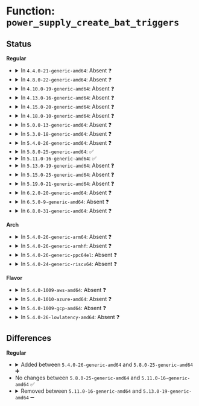# Function: <code>power_supply_create_bat_triggers</code>

## Status
<b>Regular</b>
<ul>
<li>
<details>
<summary>In <code>4.4.0-21-generic-amd64</code>: Absent ❓</summary>

```json
{
  "name": "power_supply_create_bat_triggers",
  "collision_type": "Unique Static",
  "inline_type": "Full",
  "funcs": [
    {
      "addr": 18446744071585660964,
      "name": "power_supply_create_bat_triggers",
      "external": false,
      "loc": "drivers/power/power_supply_leds.c:58",
      "file": "drivers/power/power_supply_leds.c",
      "inline": "not declared, inlined",
      "caller_inline": [
        "drivers/power/power_supply_leds.c:power_supply_create_triggers"
      ],
      "caller_func": []
    }
  ],
  "symbols": []
}
```
</details>
</li>
<li>
<details>
<summary>In <code>4.8.0-22-generic-amd64</code>: Absent ❓</summary>

```json
{
  "name": "power_supply_create_bat_triggers",
  "collision_type": "Unique Static",
  "inline_type": "Full",
  "funcs": [
    {
      "addr": 18446744071586057828,
      "name": "power_supply_create_bat_triggers",
      "external": false,
      "loc": "drivers/power/power_supply_leds.c:58",
      "file": "drivers/power/power_supply_leds.c",
      "inline": "not declared, inlined",
      "caller_inline": [
        "drivers/power/power_supply_leds.c:power_supply_create_triggers"
      ],
      "caller_func": []
    }
  ],
  "symbols": []
}
```
</details>
</li>
<li>
<details>
<summary>In <code>4.10.0-19-generic-amd64</code>: Absent ❓</summary>

```json
{
  "name": "power_supply_create_bat_triggers",
  "collision_type": "Unique Static",
  "inline_type": "Full",
  "funcs": [
    {
      "addr": 18446744071586255572,
      "name": "power_supply_create_bat_triggers",
      "external": false,
      "loc": "drivers/power/supply/power_supply_leds.c:58",
      "file": "drivers/power/supply/power_supply_leds.c",
      "inline": "not declared, inlined",
      "caller_inline": [
        "drivers/power/supply/power_supply_leds.c:power_supply_create_triggers"
      ],
      "caller_func": []
    }
  ],
  "symbols": []
}
```
</details>
</li>
<li>
<details>
<summary>In <code>4.13.0-16-generic-amd64</code>: Absent ❓</summary>

```json
{
  "name": "power_supply_create_bat_triggers",
  "collision_type": "Unique Static",
  "inline_type": "Full",
  "funcs": [
    {
      "addr": 18446744071586354942,
      "name": "power_supply_create_bat_triggers",
      "external": false,
      "loc": "drivers/power/supply/power_supply_leds.c:58",
      "file": "drivers/power/supply/power_supply_leds.c",
      "inline": "not declared, inlined",
      "caller_inline": [
        "drivers/power/supply/power_supply_leds.c:power_supply_create_triggers"
      ],
      "caller_func": []
    }
  ],
  "symbols": []
}
```
</details>
</li>
<li>
<details>
<summary>In <code>4.15.0-20-generic-amd64</code>: Absent ❓</summary>

```json
{
  "name": "power_supply_create_bat_triggers",
  "collision_type": "Unique Static",
  "inline_type": "Full",
  "funcs": [
    {
      "addr": 18446744071586819726,
      "name": "power_supply_create_bat_triggers",
      "external": false,
      "loc": "drivers/power/supply/power_supply_leds.c:58",
      "file": "drivers/power/supply/power_supply_leds.c",
      "inline": "not declared, inlined",
      "caller_inline": [
        "drivers/power/supply/power_supply_leds.c:power_supply_create_triggers"
      ],
      "caller_func": []
    }
  ],
  "symbols": []
}
```
</details>
</li>
<li>
<details>
<summary>In <code>4.18.0-10-generic-amd64</code>: Absent ❓</summary>

```json
{
  "name": "power_supply_create_bat_triggers",
  "collision_type": "Unique Static",
  "inline_type": "Full",
  "funcs": [
    {
      "addr": 18446744071587111902,
      "name": "power_supply_create_bat_triggers",
      "external": false,
      "loc": "drivers/power/supply/power_supply_leds.c:58",
      "file": "drivers/power/supply/power_supply_leds.c",
      "inline": "not declared, inlined",
      "caller_inline": [
        "drivers/power/supply/power_supply_leds.c:power_supply_create_triggers"
      ],
      "caller_func": []
    }
  ],
  "symbols": []
}
```
</details>
</li>
<li>
<details>
<summary>In <code>5.0.0-13-generic-amd64</code>: Absent ❓</summary>

```json
{
  "name": "power_supply_create_bat_triggers",
  "collision_type": "Unique Static",
  "inline_type": "Full",
  "funcs": [
    {
      "addr": 18446744071587290158,
      "name": "power_supply_create_bat_triggers",
      "external": false,
      "loc": "drivers/power/supply/power_supply_leds.c:58",
      "file": "drivers/power/supply/power_supply_leds.c",
      "inline": "not declared, inlined",
      "caller_inline": [
        "drivers/power/supply/power_supply_leds.c:power_supply_create_triggers"
      ],
      "caller_func": []
    }
  ],
  "symbols": []
}
```
</details>
</li>
<li>
<details>
<summary>In <code>5.3.0-18-generic-amd64</code>: Absent ❓</summary>

```json
{
  "name": "power_supply_create_bat_triggers",
  "collision_type": "Unique Static",
  "inline_type": "Full",
  "funcs": [
    {
      "addr": 18446744071587559550,
      "name": "power_supply_create_bat_triggers",
      "external": false,
      "loc": "drivers/power/supply/power_supply_leds.c:57",
      "file": "drivers/power/supply/power_supply_leds.c",
      "inline": "not declared, inlined",
      "caller_inline": [
        "drivers/power/supply/power_supply_leds.c:power_supply_create_triggers"
      ],
      "caller_func": []
    }
  ],
  "symbols": []
}
```
</details>
</li>
<li>
<details>
<summary>In <code>5.4.0-26-generic-amd64</code>: Absent ❓</summary>

```json
{
  "name": "power_supply_create_bat_triggers",
  "collision_type": "Unique Static",
  "inline_type": "Full",
  "funcs": [
    {
      "addr": 18446744071587762830,
      "name": "power_supply_create_bat_triggers",
      "external": false,
      "loc": "drivers/power/supply/power_supply_leds.c:57",
      "file": "drivers/power/supply/power_supply_leds.c",
      "inline": "not declared, inlined",
      "caller_inline": [
        "drivers/power/supply/power_supply_leds.c:power_supply_create_triggers"
      ],
      "caller_func": []
    }
  ],
  "symbols": []
}
```
</details>
</li>
<li>
<details>
<summary>In <code>5.8.0-25-generic-amd64</code>: ✅</summary>

```c
int power_supply_create_bat_triggers(struct power_supply * psy)
```

```json
{
  "name": "power_supply_create_bat_triggers",
  "collision_type": "Unique Static",
  "inline_type": "No",
  "funcs": [
    {
      "addr": 18446744071588608336,
      "name": "power_supply_create_bat_triggers",
      "external": false,
      "loc": "drivers/power/supply/power_supply_leds.c:57",
      "file": "drivers/power/supply/power_supply_leds.c",
      "inline": "seen, unknown",
      "caller_inline": [],
      "caller_func": [
        "drivers/power/supply/power_supply_leds.c:power_supply_create_triggers"
      ]
    }
  ],
  "symbols": [
    {
      "addr": 18446744071588608336,
      "name": "power_supply_create_bat_triggers",
      "section": ".text",
      "bind": "STB_LOCAL",
      "size": 299
    }
  ]
}
```
</details>
</li>
<li>
<details>
<summary>In <code>5.11.0-16-generic-amd64</code>: ✅</summary>

```c
int power_supply_create_bat_triggers(struct power_supply * psy)
```

```json
{
  "name": "power_supply_create_bat_triggers",
  "collision_type": "Unique Static",
  "inline_type": "No",
  "funcs": [
    {
      "addr": 18446744071588631312,
      "name": "power_supply_create_bat_triggers",
      "external": false,
      "loc": "drivers/power/supply/power_supply_leds.c:57",
      "file": "drivers/power/supply/power_supply_leds.c",
      "inline": "seen, unknown",
      "caller_inline": [],
      "caller_func": [
        "drivers/power/supply/power_supply_leds.c:power_supply_create_triggers"
      ]
    }
  ],
  "symbols": [
    {
      "addr": 18446744071588631312,
      "name": "power_supply_create_bat_triggers",
      "section": ".text",
      "bind": "STB_LOCAL",
      "size": 299
    }
  ]
}
```
</details>
</li>
<li>
<details>
<summary>In <code>5.13.0-19-generic-amd64</code>: Absent ❓</summary>

```json
{
  "name": "power_supply_create_bat_triggers",
  "collision_type": "Unique Static",
  "inline_type": "Full",
  "funcs": [
    {
      "addr": 18446744071588516241,
      "name": "power_supply_create_bat_triggers",
      "external": false,
      "loc": "drivers/power/supply/power_supply_leds.c:57",
      "file": "drivers/power/supply/power_supply_leds.c",
      "inline": "not declared, inlined",
      "caller_inline": [
        "drivers/power/supply/power_supply_leds.c:power_supply_create_triggers"
      ],
      "caller_func": []
    }
  ],
  "symbols": []
}
```
</details>
</li>
<li>
<details>
<summary>In <code>5.15.0-25-generic-amd64</code>: Absent ❓</summary>

```json
{
  "name": "power_supply_create_bat_triggers",
  "collision_type": "Unique Static",
  "inline_type": "Full",
  "funcs": [
    {
      "addr": 18446744071589189713,
      "name": "power_supply_create_bat_triggers",
      "external": false,
      "loc": "drivers/power/supply/power_supply_leds.c:57",
      "file": "drivers/power/supply/power_supply_leds.c",
      "inline": "not declared, inlined",
      "caller_inline": [
        "drivers/power/supply/power_supply_leds.c:power_supply_create_triggers"
      ],
      "caller_func": []
    }
  ],
  "symbols": []
}
```
</details>
</li>
<li>
<details>
<summary>In <code>5.19.0-21-generic-amd64</code>: Absent ❓</summary>

```json
{
  "name": "power_supply_create_bat_triggers",
  "collision_type": "Unique Static",
  "inline_type": "Full",
  "funcs": [
    {
      "addr": 18446744071590649515,
      "name": "power_supply_create_bat_triggers",
      "external": false,
      "loc": "drivers/power/supply/power_supply_leds.c:57",
      "file": "drivers/power/supply/power_supply_leds.c",
      "inline": "not declared, inlined",
      "caller_inline": [
        "drivers/power/supply/power_supply_leds.c:power_supply_create_triggers"
      ],
      "caller_func": []
    }
  ],
  "symbols": []
}
```
</details>
</li>
<li>
<details>
<summary>In <code>6.2.0-20-generic-amd64</code>: Absent ❓</summary>

```json
{
  "name": "power_supply_create_bat_triggers",
  "collision_type": "Unique Static",
  "inline_type": "Full",
  "funcs": [
    {
      "addr": 18446744071592314251,
      "name": "power_supply_create_bat_triggers",
      "external": false,
      "loc": "drivers/power/supply/power_supply_leds.c:57",
      "file": "drivers/power/supply/power_supply_leds.c",
      "inline": "not declared, inlined",
      "caller_inline": [
        "drivers/power/supply/power_supply_leds.c:power_supply_create_triggers"
      ],
      "caller_func": []
    }
  ],
  "symbols": []
}
```
</details>
</li>
<li>
<details>
<summary>In <code>6.5.0-9-generic-amd64</code>: Absent ❓</summary>

```json
{
  "name": "power_supply_create_bat_triggers",
  "collision_type": "Unique Static",
  "inline_type": "Full",
  "funcs": [
    {
      "addr": 18446744071592740795,
      "name": "power_supply_create_bat_triggers",
      "external": false,
      "loc": "drivers/power/supply/power_supply_leds.c:56",
      "file": "drivers/power/supply/power_supply_leds.c",
      "inline": "not declared, inlined",
      "caller_inline": [
        "drivers/power/supply/power_supply_leds.c:power_supply_create_triggers"
      ],
      "caller_func": []
    }
  ],
  "symbols": []
}
```
</details>
</li>
<li>
<details>
<summary>In <code>6.8.0-31-generic-amd64</code>: Absent ❓</summary>

```json
{
  "name": "power_supply_create_bat_triggers",
  "collision_type": "Unique Static",
  "inline_type": "Full",
  "funcs": [
    {
      "addr": 18446744071593488747,
      "name": "power_supply_create_bat_triggers",
      "external": false,
      "loc": "drivers/power/supply/power_supply_leds.c:56",
      "file": "drivers/power/supply/power_supply_leds.c",
      "inline": "not declared, inlined",
      "caller_inline": [
        "drivers/power/supply/power_supply_leds.c:power_supply_create_triggers"
      ],
      "caller_func": []
    }
  ],
  "symbols": []
}
```
</details>
</li>
</ul>
<b>Arch</b>
<ul>
<li>
<details>
<summary>In <code>5.4.0-26-generic-arm64</code>: Absent ❓</summary>

```json
{
  "name": "power_supply_create_bat_triggers",
  "collision_type": "Unique Static",
  "inline_type": "Full",
  "funcs": [
    {
      "addr": 18446603336500958900,
      "name": "power_supply_create_bat_triggers",
      "external": false,
      "loc": "drivers/power/supply/power_supply_leds.c:57",
      "file": "drivers/power/supply/power_supply_leds.c",
      "inline": "not declared, inlined",
      "caller_inline": [
        "drivers/power/supply/power_supply_leds.c:power_supply_create_triggers"
      ],
      "caller_func": []
    }
  ],
  "symbols": []
}
```
</details>
</li>
<li>
<details>
<summary>In <code>5.4.0-26-generic-armhf</code>: Absent ❓</summary>

```json
{
  "name": "power_supply_create_bat_triggers",
  "collision_type": "Unique Static",
  "inline_type": "Full",
  "funcs": [
    {
      "addr": 3233472520,
      "name": "power_supply_create_bat_triggers",
      "external": false,
      "loc": "drivers/power/supply/power_supply_leds.c:57",
      "file": "drivers/power/supply/power_supply_leds.c",
      "inline": "not declared, inlined",
      "caller_inline": [
        "drivers/power/supply/power_supply_leds.c:power_supply_create_triggers"
      ],
      "caller_func": []
    }
  ],
  "symbols": []
}
```
</details>
</li>
<li>
<details>
<summary>In <code>5.4.0-26-generic-ppc64el</code>: Absent ❓</summary>

```json
{
  "name": "power_supply_create_bat_triggers",
  "collision_type": "Unique Static",
  "inline_type": "Full",
  "funcs": [
    {
      "addr": 13835058055294419264,
      "name": "power_supply_create_bat_triggers",
      "external": false,
      "loc": "drivers/power/supply/power_supply_leds.c:57",
      "file": "drivers/power/supply/power_supply_leds.c",
      "inline": "not declared, inlined",
      "caller_inline": [
        "drivers/power/supply/power_supply_leds.c:power_supply_create_triggers"
      ],
      "caller_func": []
    }
  ],
  "symbols": []
}
```
</details>
</li>
<li>
<details>
<summary>In <code>5.4.0-24-generic-riscv64</code>: Absent ❓</summary>

```json
{
  "name": "power_supply_create_bat_triggers",
  "collision_type": "Unique Static",
  "inline_type": "Full",
  "funcs": [
    {
      "addr": 18446743936277718736,
      "name": "power_supply_create_bat_triggers",
      "external": false,
      "loc": "drivers/power/supply/power_supply_leds.c:57",
      "file": "drivers/power/supply/power_supply_leds.c",
      "inline": "not declared, inlined",
      "caller_inline": [
        "drivers/power/supply/power_supply_leds.c:power_supply_create_triggers"
      ],
      "caller_func": []
    }
  ],
  "symbols": []
}
```
</details>
</li>
</ul>
<b>Flavor</b>
<ul>
<li>
<details>
<summary>In <code>5.4.0-1009-aws-amd64</code>: Absent ❓</summary>

```json
{
  "name": "power_supply_create_bat_triggers",
  "collision_type": "Unique Static",
  "inline_type": "Full",
  "funcs": [
    {
      "addr": 18446744071587403774,
      "name": "power_supply_create_bat_triggers",
      "external": false,
      "loc": "drivers/power/supply/power_supply_leds.c:57",
      "file": "drivers/power/supply/power_supply_leds.c",
      "inline": "not declared, inlined",
      "caller_inline": [
        "drivers/power/supply/power_supply_leds.c:power_supply_create_triggers"
      ],
      "caller_func": []
    }
  ],
  "symbols": []
}
```
</details>
</li>
<li>
<details>
<summary>In <code>5.4.0-1010-azure-amd64</code>: Absent ❓</summary>

```json
{
  "name": "power_supply_create_bat_triggers",
  "collision_type": "Unique Static",
  "inline_type": "Full",
  "funcs": [
    {
      "addr": 18446744071587171982,
      "name": "power_supply_create_bat_triggers",
      "external": false,
      "loc": "drivers/power/supply/power_supply_leds.c:57",
      "file": "drivers/power/supply/power_supply_leds.c",
      "inline": "not declared, inlined",
      "caller_inline": [
        "drivers/power/supply/power_supply_leds.c:power_supply_create_triggers"
      ],
      "caller_func": []
    }
  ],
  "symbols": []
}
```
</details>
</li>
<li>
<details>
<summary>In <code>5.4.0-1009-gcp-amd64</code>: Absent ❓</summary>

```json
{
  "name": "power_supply_create_bat_triggers",
  "collision_type": "Unique Static",
  "inline_type": "Full",
  "funcs": [
    {
      "addr": 18446744071587718974,
      "name": "power_supply_create_bat_triggers",
      "external": false,
      "loc": "drivers/power/supply/power_supply_leds.c:57",
      "file": "drivers/power/supply/power_supply_leds.c",
      "inline": "not declared, inlined",
      "caller_inline": [
        "drivers/power/supply/power_supply_leds.c:power_supply_create_triggers"
      ],
      "caller_func": []
    }
  ],
  "symbols": []
}
```
</details>
</li>
<li>
<details>
<summary>In <code>5.4.0-26-lowlatency-amd64</code>: Absent ❓</summary>

```json
{
  "name": "power_supply_create_bat_triggers",
  "collision_type": "Unique Static",
  "inline_type": "Full",
  "funcs": [
    {
      "addr": 18446744071587832030,
      "name": "power_supply_create_bat_triggers",
      "external": false,
      "loc": "drivers/power/supply/power_supply_leds.c:57",
      "file": "drivers/power/supply/power_supply_leds.c",
      "inline": "not declared, inlined",
      "caller_inline": [
        "drivers/power/supply/power_supply_leds.c:power_supply_create_triggers"
      ],
      "caller_func": []
    }
  ],
  "symbols": []
}
```
</details>
</li>
</ul>

## Differences
<b>Regular</b>
<ul>
<li>
<details>
<summary>Added between <code>5.4.0-26-generic-amd64</code> and <code>5.8.0-25-generic-amd64</code> ➕</summary>

```c
int power_supply_create_bat_triggers(struct power_supply * psy)
```
</details>
</li>
<li>
No changes between <code>5.8.0-25-generic-amd64</code> and <code>5.11.0-16-generic-amd64</code> ✅
</li>
<li>
<details>
<summary>Removed between <code>5.11.0-16-generic-amd64</code> and <code>5.13.0-19-generic-amd64</code> ➖</summary>

```c
int power_supply_create_bat_triggers(struct power_supply * psy)
```
</details>
</li>
</ul>
